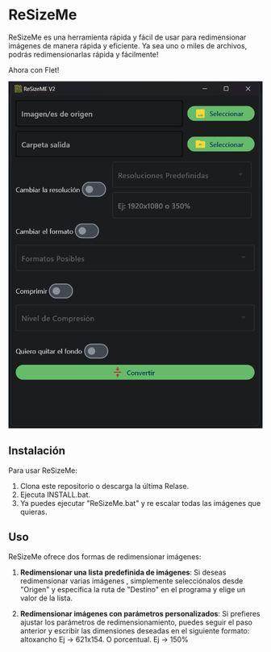 
# ReSizeMe

ReSizeMe es una herramienta rápida y fácil de usar para redimensionar imágenes de manera rápida y eficiente.
Ya sea uno o miles de archivos, podrás redimensionarlas rápida y fácilmente!

Ahora con Flet!

![ReSizeMe](image.png)

## Instalación

Para usar ReSizeMe:

1. Clona este repositorio o descarga la última Relase.
2. Ejecuta INSTALL.bat.
3. Ya puedes ejecutar "ReSizeMe.bat" y re escalar todas las imágenes que quieras.

## Uso

ReSizeMe ofrece dos formas de redimensionar imágenes:

1. **Redimensionar una lista predefinida de imágenes**: Si deseas redimensionar varias imágenes , simplemente selecciónalos desde "Origen" y especifica la ruta de "Destino" en el programa y elige un valor de la lista.

2. **Redimensionar imágenes con parámetros personalizados**: Si prefieres ajustar los parámetros de redimensionamiento, puedes seguir el paso anterior y escribir las dimensiones deseadas en el siguiente formato:
altoxancho Ej -> 621x154.
O porcentual.
Ej -> 150%
